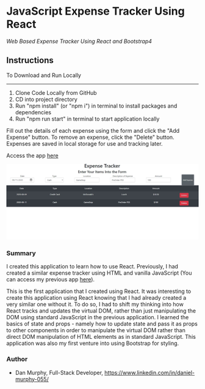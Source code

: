 # JavaScript Expense Tracker Using React

_Web Based Expense Tracker Using React and Bootstrap4_

## Instructions

To Download and Run Locally
___
1. Clone Code Locally from GitHub
2. CD into project directory
3. Run "npm install" (or "npm i") in terminal to install packages and dependencies
4. Run "npm run start" in terminal to start application locally 

Fill out the details of each expense using the form and click the "Add Expense" button. To remove an expense, click the "Delete" button. Expenses are saved in local storage for use and tracking later. 


Access the app [here](https://afternoon-sands-59834.herokuapp.com/)

![ExpenseApp Screenshot](https://github.com/danielmurphy1/expense-tracker-react/blob/master/expense-tracker-react-screenshot.JPG)

### Summary

I created this application to learn how to use React. Previously, I had created a similar expense tracker using HTML and vanilla JavaScript (You can access my previous app [here](https://danielmurphy1.github.io/ExpenseTracker/)).

This is the first application that I created using React. It was interesting to create this application using React knowing that I had already created a very similar one without it. To do so, I had to shift my thinking into how React tracks and updates the virtual DOM, rather than just manipulating the DOM using standard JavaScript in the previous application. I learned the basics of state and props - namely how to update state and pass it as props to other components in order to manipulate the virtual DOM rather than direct DOM manipulation of HTML elements as in standard JavaScript. This application was also my first venture into using Bootstrap for styling. 

### Author

- Dan Murphy, Full-Stack Developer, https://www.linkedin.com/in/daniel-murphy-055/